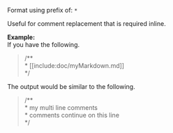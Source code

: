 Format using prefix of: `*`

Useful for comment replacement that is required inline.

**Example:**  
If you have the following.

> \/\*\*  
> \* \[\[include:doc/myMarkdown.md\]\]  
> *\/

The output would be similar to the following.

> \/\*\*  
> \* my multi line comments  
> \* comments continue on this line  
> \*\/
